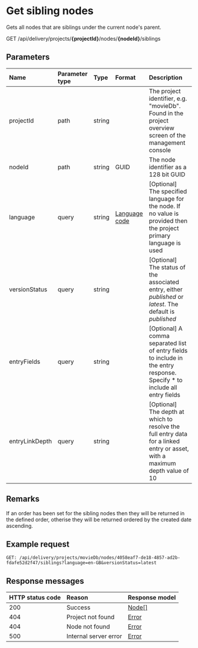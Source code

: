 # Get sibling nodes

Gets all nodes that are siblings under the current node's parent.

<span class="label label--get">GET</span> /api/delivery/projects/**{projectId}**/nodes/**{nodeId}**/siblings

## Parameters

| Name | Parameter type | Type | Format | Description |
|:-|:-|:-|:-|:-|
| projectId | path | string | | The project identifier, e.g. "movieDb". Found in the project overview screen of the management console |
| nodeId | path | string | GUID | The node identifier as a 128 bit GUID |
| language | query | string | [Language code](/localization.md) | [Optional] The specified language for the node. If no value is provided then the project primary language is used |
| versionStatus | query | string | | [Optional] The status of the associated entry, either *published* or *latest*. The default is *published* |
| entryFields | query | string | | [Optional]  A comma separated list of entry fields to include in the entry response. Specify * to include all entry fields |
| entryLinkDepth | query | string | | [Optional] The depth at which to resolve the full entry data for a linked entry or asset, with a maximum depth value of 10 |

## Remarks

If an order has been set for the sibling nodes then they will be returned in the defined order, otherise they will be returned ordered by the created date ascending.

## Example request

```http
GET: /api/delivery/projects/movieDb/nodes/4058eaf7-de18-4857-ad2b-fdafe52d2f47/siblings?language=en-GB&versionStatus=latest
```

## Response messages

| HTTP status code | Reason | Response model |
|:-|:-|:-|
| 200 | Success | [Node[]](/model/node.md) |
| 404 | Project not found | [Error](/key-concepts/errors.md) |
| 404 | Node not found | [Error](/key-concepts/errors.md) |
| 500 | Internal server error | [Error](/key-concepts/errors.md) |